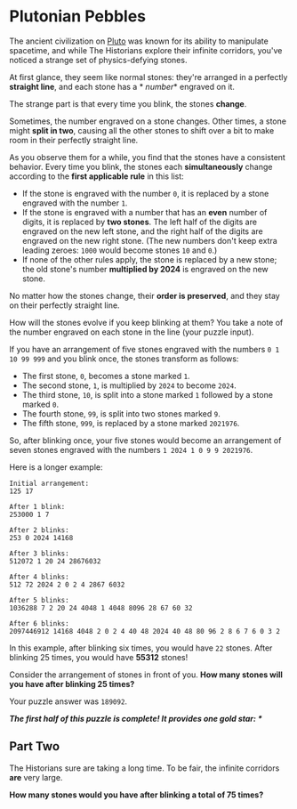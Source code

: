 # Plutonian Pebbles

The ancient civilization on [Pluto](https://adventofcode.com/2019/day/20) was known for its ability to manipulate
spacetime, and while The Historians explore their infinite corridors, you've noticed a strange set of physics-defying
stones.

At first glance, they seem like normal stones: they're arranged in a perfectly **straight line**, and each stone has a *
*number** engraved on it.

The strange part is that every time you blink, the stones **change**.

Sometimes, the number engraved on a stone changes. Other times, a stone might **split in two**, causing all the other
stones to shift over a bit to make room in their perfectly straight line.

As you observe them for a while, you find that the stones have a consistent behavior. Every time you blink, the stones
each **simultaneously** change according to the **first applicable rule** in this list:

- If the stone is engraved with the number `0`, it is replaced by a stone engraved with the number `1`.
- If the stone is engraved with a number that has an **even** number of digits, it is replaced by **two stones**. The
  left half of the digits are engraved on the new left stone, and the right half of the digits are engraved on the new
  right stone. (The new numbers don't keep extra leading zeroes: `1000` would become stones `10` and `0`.)
- If none of the other rules apply, the stone is replaced by a new stone; the old stone's number **multiplied by 2024**
  is engraved on the new stone.

No matter how the stones change, their **order is preserved**, and they stay on their perfectly straight line.

How will the stones evolve if you keep blinking at them? You take a note of the number engraved on each stone in the
line (your puzzle input).

If you have an arrangement of five stones engraved with the numbers `0 1 10 99 999` and you blink once, the stones
transform as follows:

- The first stone, `0`, becomes a stone marked `1`.
- The second stone, `1`, is multiplied by `2024` to become `2024`.
- The third stone, `10`, is split into a stone marked `1` followed by a stone marked `0`.
- The fourth stone, `99`, is split into two stones marked `9`.
- The fifth stone, `999`, is replaced by a stone marked `2021976`.

So, after blinking once, your five stones would become an arrangement of seven stones engraved with the numbers
`1 2024 1 0 9 9 2021976`.

Here is a longer example:

```
Initial arrangement:
125 17

After 1 blink:
253000 1 7

After 2 blinks:
253 0 2024 14168

After 3 blinks:
512072 1 20 24 28676032

After 4 blinks:
512 72 2024 2 0 2 4 2867 6032

After 5 blinks:
1036288 7 2 20 24 4048 1 4048 8096 28 67 60 32

After 6 blinks:
2097446912 14168 4048 2 0 2 4 40 48 2024 40 48 80 96 2 8 6 7 6 0 3 2
```

In this example, after blinking six times, you would have `22` stones. After blinking 25 times, you would have **55312**
stones!

Consider the arrangement of stones in front of you. **How many stones will you have after blinking 25 times?**

Your puzzle answer was `189092`.

*__The first half of this puzzle is complete! It provides one gold star: *__*

## Part Two
The Historians sure are taking a long time. To be fair, the infinite corridors **are** very large.

**How many stones would you have after blinking a total of 75 times?**
